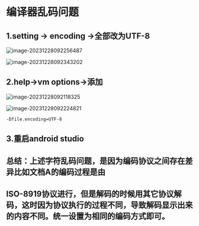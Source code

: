 # 编译器乱码问题

## 1.setting -> encoding ->全部改为UTF-8

![image-20231228092256487](https://s2.loli.net/2023/12/28/fmdQtZqCISkbERK.png)







![image-20231228092343202](https://s2.loli.net/2023/12/28/3Lq9VRflJPypOk5.png)

## 2.help->vm options->添加

![image-20231228092118325](https://s2.loli.net/2023/12/28/NghFPmafOGVD4UB.png)



![image-20231228092224821](https://s2.loli.net/2023/12/28/3fWmU9pHYDd81Au.png)

```
-Dfile.encoding=UTF-8
```



## 3.重启android studio

## 总结：上述字符乱码问题，是因为编码协议之间存在差异比如文档A的编码过程是由

## ISO-8919协议进行，但是解码的时候用其它协议解码，这时因为协议执行的过程不同，导致解码显示出来的内容不同。统一设置为相同的编码方式即可。